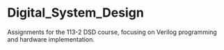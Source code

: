 # Digital_System_Design
Assignments for the 113-2 DSD course, focusing on Verilog programming and hardware implementation.
